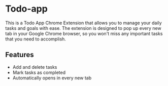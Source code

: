 # Todo-app
This is a Todo App Chrome Extension that allows you to manage your daily tasks and goals with ease. The extension is designed to pop up every new tab in your Google Chrome browser, so you won't miss any important tasks that you need to accomplish.
## Features
- Add and delete tasks
- Mark tasks as completed
- Automatically opens in every new tab
